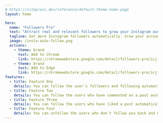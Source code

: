 ```yaml
---
# https://vitepress.dev/reference/default-theme-home-page
layout: home

hero:
  name: "Followers Pro"
  text: "Attract real and relevant followers to grow your Instagram audience."
  tagline: Get more Instagram followers automatically. Grow your account, expand your reach, build your brand and get more leads — organically.
  image: /insta-auto-follow.png
  actions:
    - theme: brand
      text: Add to Chrome
      link: https://chromewebstore.google.com/detail/followers-pro/icjfkeibgfjfkdfjjgafpkpfplpnbidc
    - theme: brand
      text: Add to Edge
      link: https://chromewebstore.google.com/detail/followers-pro/icjfkeibgfjfkdfjjgafpkpfplpnbidc
features:
  - title: Feature One
    details: You can follow the user's followers and following automatically
  - title: Feature Two
    details: You can follow the users who have commented on a post automatically
  - title: Feature Three
    details: You can follow the users who have liked a post automatically
  - title: Feature Four
    details: You can unfollow the users who don't follow you back and who you are following
---
```


<script setup>
    import InstaAutoFollowPricing from './components/InstaAutoFollowPricing.vue'
    import InstaAutoFollowFAQ from './components/InstaAutoFollowFAQ.vue'
    import Checkout from './Checkout.vue'
</script>

<InstaAutoFollowPricing />
<InstaAutoFollowFAQ />
<Checkout chrome-extension-name="insta_follow" />

